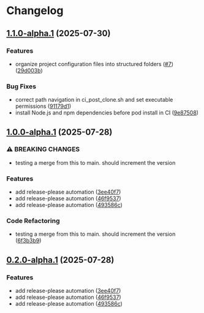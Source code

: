 # Changelog

## [1.1.0-alpha.1](https://github.com/yahya-m2000/hoy-app/compare/v1.0.0-alpha.1...v1.1.0-alpha.1) (2025-07-30)


### Features

* organize project configuration files into structured folders ([#7](https://github.com/yahya-m2000/hoy-app/issues/7)) ([29d003b](https://github.com/yahya-m2000/hoy-app/commit/29d003b267df13942920b6488ce176a3d49ce843))


### Bug Fixes

* correct path navigation in ci_post_clone.sh and set executable permissions ([91179d1](https://github.com/yahya-m2000/hoy-app/commit/91179d10e6d9cefb20ce57c4697a53084d4d0340))
* install Node.js and npm dependencies before pod install in CI ([9e87508](https://github.com/yahya-m2000/hoy-app/commit/9e875081b77202727bd68933f7ffa71c27f6f165))

## [1.0.0-alpha.1](https://github.com/yahya-m2000/hoy-app/compare/v0.2.0-alpha.1...v1.0.0-alpha.1) (2025-07-28)


### ⚠ BREAKING CHANGES

* testing a merge from this to main. should increment the version

### Features

* add release-please automation ([3ee40f7](https://github.com/yahya-m2000/hoy-app/commit/3ee40f7071e129b8d744dfaf021a5a5e980f3d3a))
* add release-please automation ([46f9537](https://github.com/yahya-m2000/hoy-app/commit/46f9537137f7bc4ff516d9819ff1bb3be48a4947))
* add release-please automation ([493586c](https://github.com/yahya-m2000/hoy-app/commit/493586c514d0c0b929ae6a3de89780b77f2ef34a))


### Code Refactoring

* testing a merge from this to main. should increment the version ([6f3b3b9](https://github.com/yahya-m2000/hoy-app/commit/6f3b3b98fc1915d87646dc8fe559ac6a9ba7c3d8))

## [0.2.0-alpha.1](https://github.com/yahya-m2000/hoy-app/compare/v0.1.0-alpha.1...v0.2.0-alpha.1) (2025-07-28)


### Features

* add release-please automation ([3ee40f7](https://github.com/yahya-m2000/hoy-app/commit/3ee40f7071e129b8d744dfaf021a5a5e980f3d3a))
* add release-please automation ([46f9537](https://github.com/yahya-m2000/hoy-app/commit/46f9537137f7bc4ff516d9819ff1bb3be48a4947))
* add release-please automation ([493586c](https://github.com/yahya-m2000/hoy-app/commit/493586c514d0c0b929ae6a3de89780b77f2ef34a))
